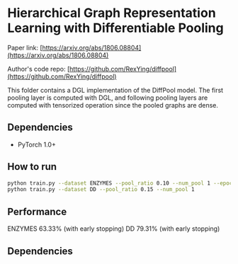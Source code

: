 Hierarchical Graph Representation Learning with Differentiable Pooling
============


Paper link: [https://arxiv.org/abs/1806.08804](https://arxiv.org/abs/1806.08804)

Author's code repo: [https://github.com/RexYing/diffpool](https://github.com/RexYing/diffpool)

This folder contains a DGL implementation of the DiffPool model. The first pooling layer is computed with DGL, and following pooling layers are computed with tensorized operation since the pooled graphs are dense.

Dependencies
------------
* PyTorch 1.0+

How to run
----------

```bash
python train.py --dataset ENZYMES --pool_ratio 0.10 --num_pool 1 --epochs 1000
python train.py --dataset DD --pool_ratio 0.15 --num_pool 1  
```
Performance
-----------
ENZYMES 63.33% (with early stopping)
DD 79.31% (with early stopping)


## Dependencies

